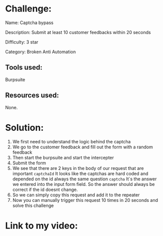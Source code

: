 # Challenge: 

Name: Captcha bypass

Description: Submit at least 10 customer feedbacks within 20 seconds

Difficulty: 3 star

Category: Broken Anti Automation

## Tools used:

Burpsuite

## Resources used:

None.

# Solution:

1. We first need to understand the logic behind the captcha
2. We go to the customer feedback and fill out the form with a random feedback
3. Then start the burpsuite and start the intercepter
4. Submit the form
5. We see that there are 2 keys in the body of our request that are important
   `captchaId` It looks like the captchas are hard coded and depended on the id always the same question
   `captcha` It´s the answer we entered into the input form field. So the answer should always be correct if the id doesnt change.
6. So we can simply copy this request and add it to the repeater
7. Now you can manually trigger this request 10 times in 20 seconds and solve this challenge
   
# Link to my video: 

